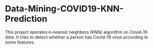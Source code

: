 # Data-Mining-COVID19-KNN-Prediction
This project operates k-nearest neighbors (KNN) algorithm on Covid-19 data. It tries to detect whether a person has Covid-19 virus according to some features.
